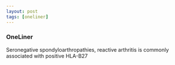 ```yaml
---
layout: post
tags: [oneliner]
---
```



### OneLiner

Seronegative spondyloarthropathies, reactive arthritis is commonly associated with positive HLA-B27
